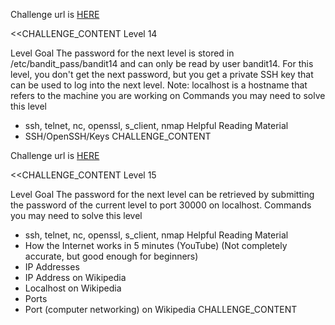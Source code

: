 Challenge url is <a href="http://www.overthewire.org/wargames/bandit/bandit14.shtml">HERE</a>

<<CHALLENGE_CONTENT
Level 14

Level Goal
The password for the next level is stored in /etc/bandit_pass/bandit14 and can only be read by user bandit14. For this level, you don't get the next password, but you get a private SSH key that can be used to log into the next level. 
Note: localhost is a hostname that refers to the machine you are working on
Commands you may need to solve this level
 - ssh, telnet, nc, openssl, s_client, nmap
Helpful Reading Material
 - SSH/OpenSSH/Keys
CHALLENGE_CONTENT

Challenge url is <a href="http://www.overthewire.org/wargames/bandit/bandit15.shtml">HERE</a>

<<CHALLENGE_CONTENT
Level 15

Level Goal
The password for the next level can be retrieved by submitting the password of the current level to port 30000 on localhost.
Commands you may need to solve this level
 - ssh, telnet, nc, openssl, s_client, nmap
Helpful Reading Material
 - How the Internet works in 5 minutes (YouTube) (Not completely accurate, but good enough for beginners)
 - IP Addresses
 - IP Address on Wikipedia
 - Localhost on Wikipedia
 - Ports
 - Port (computer networking) on Wikipedia
CHALLENGE_CONTENT